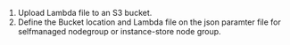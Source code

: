 1. Upload Lambda file to an S3 bucket.
2. Define the Bucket location and Lambda file on the json paramter file for selfmanaged nodegroup or instance-store node group.
